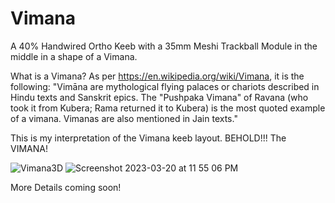 # Vimana
A 40% Handwired Ortho Keeb with a 35mm Meshi Trackball Module in the middle in a shape of a Vimana.

What is a Vimana? As per https://en.wikipedia.org/wiki/Vimana, it is the following: 
"Vimāna are mythological flying palaces or chariots described in Hindu texts and Sanskrit epics. The "Pushpaka Vimana" of Ravana (who took it from Kubera; Rama returned it to Kubera) is the most quoted example of a vimana. Vimanas are also mentioned in Jain texts."

This is my interpretation of the Vimana keeb layout. BEHOLD!!! The VIMANA!

![Vimana3D](https://user-images.githubusercontent.com/118025702/226535520-006cd86c-0db0-4144-8505-2eb27f8657f0.jpeg)
![Screenshot 2023-03-20 at 11 55 06 PM](https://user-images.githubusercontent.com/118025702/226542699-0c69203b-4389-4e75-af90-2f47ca382a97.png)

More Details coming soon!
